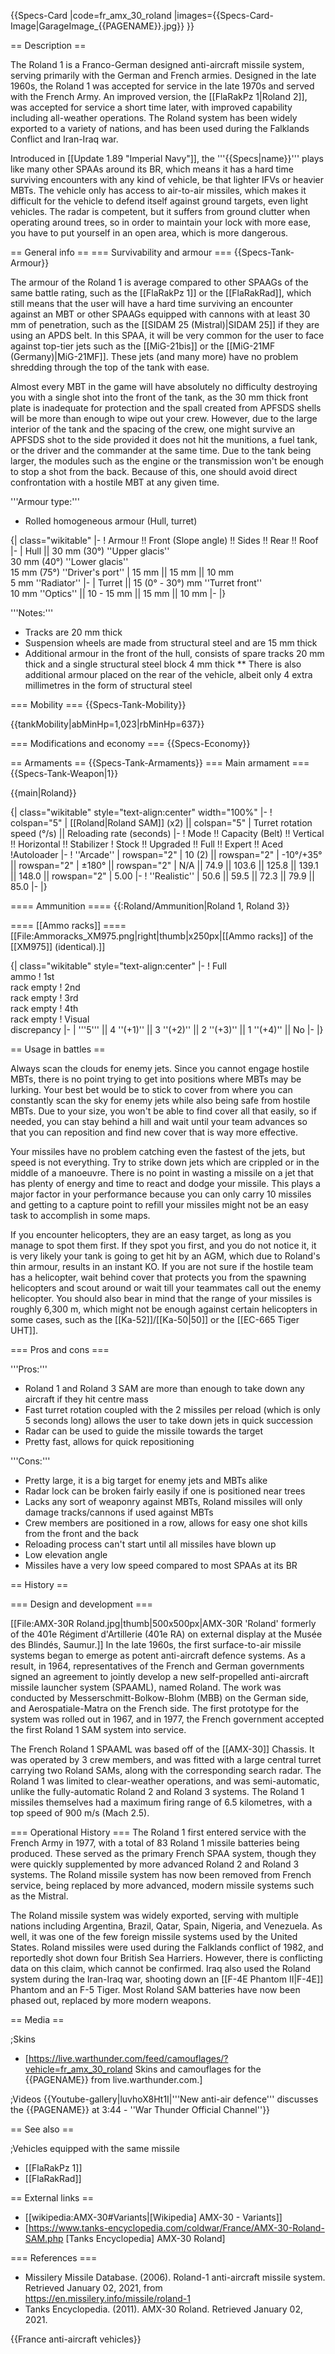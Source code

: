 {{Specs-Card
|code=fr_amx_30_roland
|images={{Specs-Card-Image|GarageImage_{{PAGENAME}}.jpg}}
}}

== Description ==
<!-- ''In the description, the first part should be about the history of the creation and combat usage of the vehicle, as well as its key features. In the second part, tell the reader about the ground vehicle in the game. Insert a screenshot of the vehicle, so that if the novice player does not remember the vehicle by name, he will immediately understand what kind of vehicle the article is talking about.'' -->
The Roland 1 is a Franco-German designed anti-aircraft missile system, serving primarily with the German and French armies. Designed in the late 1960s, the Roland 1 was accepted for service in the late 1970s and served with the French Army. An improved version, the [[FlaRakPz 1|Roland 2]], was accepted for service a short time later, with improved capability including all-weather operations. The Roland system has been widely exported to a variety of nations, and has been used during the Falklands Conflict and Iran-Iraq war.

Introduced in [[Update 1.89 "Imperial Navy"]], the '''{{Specs|name}}''' plays like many other SPAAs around its BR, which means it has a hard time surviving encounters with any kind of vehicle, be that lighter IFVs or heavier MBTs. The vehicle only has access to air-to-air missiles, which makes it difficult for the vehicle to defend itself against ground targets, even light vehicles. The radar is competent, but it suffers from ground clutter when operating around trees, so in order to maintain your lock with more ease, you have to put yourself in an open area, which is more dangerous.

== General info ==
=== Survivability and armour ===
{{Specs-Tank-Armour}}
<!-- ''Describe armour protection. Note the most well protected and key weak areas. Appreciate the layout of modules as well as the number and location of crew members. Is the level of armour protection sufficient, is the placement of modules helpful for survival in combat? If necessary use a visual template to indicate the most secure and weak zones of the armour.'' -->
The armour of the Roland 1 is average compared to other SPAAGs of the same battle rating, such as the [[FlaRakPz 1]] or the [[FlaRakRad]], which still means that the user will have a hard time surviving an encounter against an MBT or other SPAAGs equipped with cannons with at least 30 mm of penetration, such as the [[SIDAM 25 (Mistral)|SIDAM 25]] if they are using an APDS belt. In this SPAA, it will be very common for the user to face against top-tier jets such as the [[MiG-21bis]] or the [[MiG-21MF (Germany)|MiG-21MF]]. These jets (and many more) have no problem shredding through the top of the tank with ease.

Almost every MBT in the game will have absolutely no difficulty destroying you with a single shot into the front of the tank, as the 30 mm thick front plate is inadequate for protection and the spall created from APFSDS shells will be more than enough to wipe out your crew. However, due to the large interior of the tank and the spacing of the crew, one might survive an APFSDS shot to the side provided it does not hit the munitions, a fuel tank, or the driver and the commander at the same time. Due to the tank being larger, the modules such as the engine or the transmission won't be enough to stop a shot from the back. Because of this, one should avoid direct confrontation with a hostile MBT at any given time.

'''Armour type:'''

* Rolled homogeneous armour (Hull, turret)

{| class="wikitable"
|-
! Armour !! Front (Slope angle) !! Sides !! Rear !! Roof
|-
| Hull || 30 mm (30°) ''Upper glacis'' <br> 30 mm (40°) ''Lower glacis'' <br> 15 mm (75°) ''Driver's port''
| 15 mm || 15 mm || 10 mm <br> 5 mm ''Radiator''
|-
| Turret || 15 (0° - 30°) mm ''Turret front'' <br>10 mm ''Optics'' || 10 - 15 mm || 15 mm || 10 mm
|-
|}

'''Notes:'''

* Tracks are 20 mm thick
* Suspension wheels are made from structural steel and are 15 mm thick
* Additional armour in the front of the hull, consists of spare tracks 20 mm thick and a single structural steel block 4 mm thick
** There is also additional armour placed on the rear of the vehicle, albeit only 4 extra millimetres in the form of structural steel

=== Mobility ===
{{Specs-Tank-Mobility}}
<!-- ''Write about the mobility of the ground vehicle. Estimate the specific power and manoeuvrability, as well as the maximum speed forwards and backwards.'' -->

{{tankMobility|abMinHp=1,023|rbMinHp=637}}

=== Modifications and economy ===
{{Specs-Economy}}

== Armaments ==
{{Specs-Tank-Armaments}}
=== Main armament ===
{{Specs-Tank-Weapon|1}}
<!-- ''Give the reader information about the characteristics of the main gun. Assess its effectiveness in a battle based on the reloading speed, ballistics and the power of shells. Do not forget about the flexibility of the fire, that is how quickly the cannon can be aimed at the target, open fire on it and aim at another enemy. Add a link to the main article on the gun: <code><nowiki>{{main|Name of the weapon}}</nowiki></code>. Describe in general terms the ammunition available for the main gun. Give advice on how to use them and how to fill the ammunition storage.'' -->
{{main|Roland}}

{| class="wikitable" style="text-align:center" width="100%"
|-
! colspan="5" | [[Roland|Roland SAM]] (x2) || colspan="5" | Turret rotation speed (°/s) || Reloading rate (seconds)
|-
! Mode !! Capacity (Belt) !! Vertical !! Horizontal !! Stabilizer
! Stock !! Upgraded !! Full !! Expert !! Aced
!Autoloader
|-
! ''Arcade''
| rowspan="2" | 10 (2) || rowspan="2" | -10°/+35° || rowspan="2" | ±180° || rowspan="2" | N/A || 74.9 || 103.6 || 125.8 || 139.1 || 148.0 || rowspan="2" | 5.00 
|-
! ''Realistic''
| 50.6 || 59.5 || 72.3 || 79.9 || 85.0
|-
|}

==== Ammunition ====
{{:Roland/Ammunition|Roland 1, Roland 3}}

==== [[Ammo racks]] ====
[[File:Ammoracks_XM975.png|right|thumb|x250px|[[Ammo racks]] of the [[XM975]] (identical).]]
<!-- '''Last updated: 2.15.1.131''' -->
{| class="wikitable" style="text-align:center"
|-
! Full<br>ammo
! 1st<br>rack empty
! 2nd<br>rack empty
! 3rd<br>rack empty
! 4th<br>rack empty
! Visual<br>discrepancy
|-
| '''5''' || 4&nbsp;''(+1)'' || 3&nbsp;''(+2)'' || 2&nbsp;''(+3)'' || 1&nbsp;''(+4)'' || No
|-
|}

== Usage in battles ==
<!-- ''Describe the tactics of playing in the vehicle, the features of using vehicles in the team and advice on tactics. Refrain from creating a "guide" - do not impose a single point of view but instead give the reader food for thought. Describe the most dangerous enemies and give recommendations on fighting them. If necessary, note the specifics of the game in different modes (AB, RB, SB).'' -->
Always scan the clouds for enemy jets. Since you cannot engage hostile MBTs, there is no point trying to get into positions where MBTs may be lurking. Your best bet would be to stick to cover from where you can constantly scan the sky for enemy jets while also being safe from hostile MBTs. Due to your size, you won't be able to find cover all that easily, so if needed, you can stay behind a hill and wait until your team advances so that you can reposition and find new cover that is way more effective.

Your missiles have no problem catching even the fastest of the jets, but speed is not everything. Try to strike down jets which are crippled or in the middle of a manoeuvre. There is no point in wasting a missile on a jet that has plenty of energy and time to react and dodge your missile. This plays a major factor in your performance because you can only carry 10 missiles and getting to a capture point to refill your missiles might not be an easy task to accomplish in some maps.

If you encounter helicopters, they are an easy target, as long as you manage to spot them first. If they spot you first, and you do not notice it, it is very likely your tank is going to get hit by an AGM, which due to Roland's thin armour, results in an instant KO. If you are not sure if the hostile team has a helicopter, wait behind cover that protects you from the spawning helicopters and scout around or wait till your teammates call out the enemy helicopter. You should also bear in mind that the range of your missiles is roughly 6,300 m, which might not be enough against certain helicopters in some cases, such as the [[Ka-52]]/[[Ka-50|50]] or the [[EC-665 Tiger UHT]].

=== Pros and cons ===
<!-- ''Summarise and briefly evaluate the vehicle in terms of its characteristics and combat effectiveness. Mark its pros and cons in a bulleted list. Try not to use more than 6 points for each of the characteristics. Avoid using categorical definitions such as "bad", "good" and the like - use substitutions with softer forms such as "inadequate" and "effective".'' -->

'''Pros:'''

* Roland 1 and Roland 3 SAM are more than enough to take down any aircraft if they hit centre mass
* Fast turret rotation coupled with the 2 missiles per reload (which is only 5 seconds long) allows the user to take down jets in quick succession
* Radar can be used to guide the missile towards the target
* Pretty fast, allows for quick repositioning

'''Cons:'''

* Pretty large, it is a big target for enemy jets and MBTs alike
* Radar lock can be broken fairly easily if one is positioned near trees
* Lacks any sort of weaponry against MBTs, Roland missiles will only damage tracks/cannons if used against MBTs
* Crew members are positioned in a row, allows for easy one shot kills from the front and the back
* Reloading process can't start until all missiles have blown up
* Low elevation angle
* Missiles have a very low speed compared to most SPAAs at its BR

== History ==
<!-- ''Describe the history of the creation and combat usage of the vehicle in more detail than in the introduction. If the historical reference turns out to be too long, take it to a separate article, taking a link to the article about the vehicle and adding a block "/History" (example: <nowiki>https://wiki.warthunder.com/(Vehicle-name)/History</nowiki>) and add a link to it here using the <code>main</code> template. Be sure to reference text and sources by using <code><nowiki><ref></ref></nowiki></code>, as well as adding them at the end of the article with <code><nowiki><references /></nowiki></code>. This section may also include the vehicle's dev blog entry (if applicable) and the in-game encyclopedia description (under <code><nowiki>=== In-game description ===</nowiki></code>, also if applicable).'' -->=== Design and development ===
[[File:AMX-30R Roland.jpg|thumb|500x500px|AMX-30R 'Roland' formerly of the 401e Régiment d'Artillerie (401e RA) on external display at the Musée des Blindés, Saumur.]]
In the late 1960s, the first surface-to-air missile systems began to emerge as potent anti-aircraft defence systems. As a result, in 1964, representatives of the French and German governments signed an agreement to jointly develop a new self-propelled anti-aircraft missile launcher system (SPAAML), named Roland. The work was conducted by Messerschmitt-Bolkow-Blohm (MBB) on the German side, and Aerospatiale-Matra on the French side. The first prototype for the system was rolled out in 1967, and in 1977, the French government accepted the first Roland 1 SAM system into service.

The French Roland 1 SPAAML was based off of the [[AMX-30]] Chassis. It was operated by 3 crew members, and was fitted with a large central turret carrying two Roland SAMs, along with the corresponding search radar. The Roland 1 was limited to clear-weather operations, and was semi-automatic, unlike the fully-automatic Roland 2 and Roland 3 systems. The Roland 1 missiles themselves had a maximum firing range of 6.5 kilometres, with a top speed of 900 m/s (Mach 2.5).

=== Operational History ===
The Roland 1 first entered service with the French Army in 1977, with a total of 83 Roland 1 missile batteries being produced. These served as the primary French SPAA system, though they were quickly supplemented by more advanced Roland 2 and Roland 3 systems. The Roland missile system has now been removed from French service, being replaced by more advanced, modern missile systems such as the Mistral.

The Roland missile system was widely exported, serving with multiple nations including Argentina, Brazil, Qatar, Spain, Nigeria, and Venezuela. As well, it was one of the few foreign missile systems used by the United States. Roland missiles were used during the Falklands conflict of 1982, and reportedly shot down four British Sea Harriers. However, there is conflicting data on this claim, which cannot be confirmed. Iraq also used the Roland system during the Iran-Iraq war, shooting down an [[F-4E Phantom II|F-4E]] Phantom and an F-5 Tiger. Most Roland SAM batteries have now been phased out, replaced by more modern weapons.

== Media ==
<!-- ''Excellent additions to the article would be video guides, screenshots from the game, and photos.'' -->

;Skins

* [https://live.warthunder.com/feed/camouflages/?vehicle=fr_amx_30_roland Skins and camouflages for the {{PAGENAME}} from live.warthunder.com.]

;Videos
{{Youtube-gallery|luvhoX8Ht1I|'''New anti-air defence'''  discusses the {{PAGENAME}} at 3:44  - ''War Thunder Official Channel''}}

== See also ==
<!-- ''Links to the articles on the War Thunder Wiki that you think will be useful for the reader, for example:''
* ''reference to the series of the vehicles;''
* ''links to approximate analogues of other nations and research trees.'' -->

;Vehicles equipped with the same missile

* [[FlaRakPz 1]]
* [[FlaRakRad]]

== External links ==
<!-- ''Paste links to sources and external resources, such as:''
* ''topic on the official game forum;''
* ''other literature.'' -->

* [[wikipedia:AMX-30#Variants|[Wikipedia] AMX-30 - Variants]]
* [https://www.tanks-encyclopedia.com/coldwar/France/AMX-30-Roland-SAM.php <nowiki>[Tanks Encyclopedia]</nowiki> AMX-30 Roland]

=== References ===

* Missilery Missile Database. (2006). Roland-1 anti-aircraft missile system. Retrieved January 02, 2021, from https://en.missilery.info/missile/roland-1
* Tanks Encyclopedia. (2011). AMX-30 Roland. Retrieved January 02, 2021.

{{France anti-aircraft vehicles}}